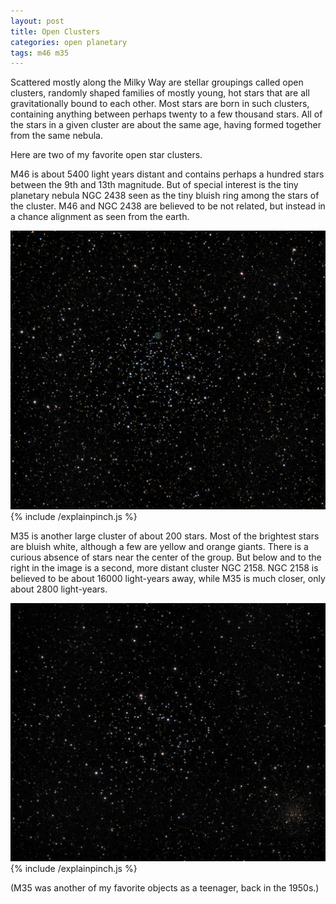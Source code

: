 ```yaml
---
layout: post
title: Open Clusters
categories: open planetary
tags: m46 m35
---
```


Scattered mostly along the Milky Way are stellar groupings called open clusters, randomly shaped families of mostly young, hot stars that are all gravitationally bound to each other.  Most stars are born in such clusters, containing anything between perhaps twenty to a few thousand stars.  All of the stars in a given cluster are about the same age, having formed together from the same nebula.

Here are two of my favorite open star clusters.

M46 is about 5400 light years distant and contains perhaps a hundred stars between the 9th and 13th magnitude. But of special interest is the tiny planetary nebula NGC 2438 seen as the tiny bluish ring among the stars of the cluster. M46 and NGC 2438 are believed to be not related, but instead in a chance alignment as seen from the earth.

![m46 seen using Celestron RASA 8 and ZWO ASI183MC](\images\m46_2020-03-07T21_38_58_Stack_16bits_240frames_480s.jpg)
{% include /explainpinch.js %}


M35 is another large cluster of about 200 stars. Most of the brightest stars are bluish white, although a few are yellow and orange giants. There is a curious absence of stars near the center of the group. But below and to the right in the image is a second, more distant cluster NGC 2158. NGC 2158 is believed to be about 16000 light-years away, while M35 is much closer, only about 2800 light-years.

![m35 seen using Celestron RASA 8 and ZWO ASI183MC](\images\m35_2020-02-09T21_13_41_Stack_16bits_180frames_360s_6-5NI.jpg)
{% include /explainpinch.js %}

(M35 was another of my favorite objects as a teenager, back in the 1950s.)

